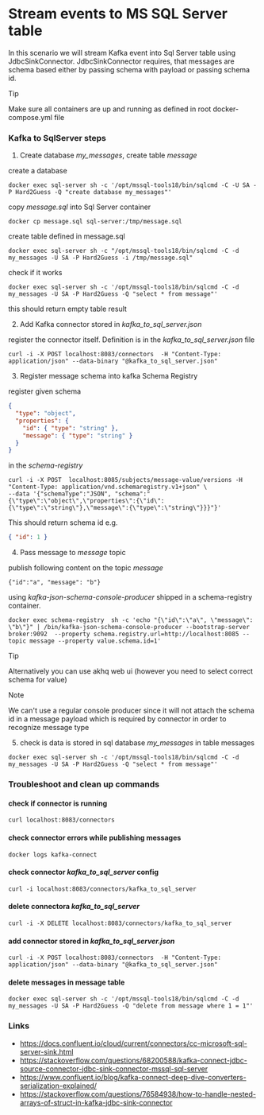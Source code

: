 # Stream events to MS SQL Server table

<!-- markdownlint-configure-file { "MD013": { "line_length": 120} } -->

In this scenario we will stream Kafka event into Sql Server table using JdbcSinkConnector.
JdbcSinkConnector requires, that messages are schema based either by passing schema with payload
or passing schema id.

> [!TIP]
> Make sure all containers are up and running as defined in root docker-compose.yml file

### Kafka to SqlServer steps

1. Create database _my_messages_, create table _message_

create a database

```shell
docker exec sql-server sh -c '/opt/mssql-tools18/bin/sqlcmd -C -U SA -P Hard2Guess -Q "create database my_messages"'
```

copy _message.sql_ into Sql Server container

```shell
docker cp message.sql sql-server:/tmp/message.sql
```

create table defined in message.sql

```shell
docker exec sql-server sh -c "/opt/mssql-tools18/bin/sqlcmd -C -d my_messages -U SA -P Hard2Guess -i /tmp/message.sql"
```

check if it works

```shell
docker exec sql-server sh -c '/opt/mssql-tools18/bin/sqlcmd -C -d my_messages -U SA -P Hard2Guess -Q "select * from message"'
```

this should return empty table result

2. Add Kafka connector stored in _kafka_to_sql_server.json_

register the connector itself. Definition is in the _kafka_to_sql_server.json_ file

```shell
curl -i -X POST localhost:8083/connectors  -H "Content-Type: application/json" --data-binary "@kafka_to_sql_server.json"
```

3. Register message schema into kafka Schema Registry

register given schema

```json
{
  "type": "object",
  "properties": {
    "id": { "type": "string" },
    "message": { "type": "string" }
  }
}
```

in the _schema-registry_

```shell
curl -i -X POST  localhost:8085/subjects/message-value/versions -H "Content-Type: application/vnd.schemaregistry.v1+json" \
--data '{"schemaType":"JSON", "schema":"{\"type\":\"object\",\"properties\":{\"id\":{\"type\":\"string\"},\"message\":{\"type\":\"string\"}}}"}'
```

This should return schema id
e.g.

```json
{ "id": 1 }
```

4. Pass message to _message_ topic

publish following content on the topic _message_

```
{"id":"a", "message": "b"}
```

using _kafka-json-schema-console-producer_ shipped in a schema-registry container.

```shell
docker exec schema-registry  sh -c 'echo "{\"id\":\"a\", \"message\": \"b\"}" | /bin/kafka-json-schema-console-producer --bootstrap-server broker:9092  --property schema.registry.url=http://localhost:8085 --topic message --property value.schema.id=1'
```

> [!TIP]
> Alternatively you can use akhq web ui (however you need to select correct schema for value)

> [!NOTE]
> We can't use a regular console producer since it will not attach the schema id
> in a message payload which is required by connector in order to recognize message type

5. check is data is stored in sql database _my_messages_ in table messages

```shell
docker exec sql-server sh -c '/opt/mssql-tools18/bin/sqlcmd -C -d my_messages -U SA -P Hard2Guess -Q "select * from message"'
```

### Troubleshoot and clean up commands

#### check if connector is running

```shell
curl localhost:8083/connectors
```

#### check connector errors while publishing messages

```
docker logs kafka-connect
```

#### check connector _kafka_to_sql_server_ config

```shell
curl -i localhost:8083/connectors/kafka_to_sql_server
```

#### delete connectora _kafka_to_sql_server_

```shell
curl -i -X DELETE localhost:8083/connectors/kafka_to_sql_server
```

#### add connector stored in _kafka_to_sql_server.json_

```shell
curl -i -X POST localhost:8083/connectors  -H "Content-Type: application/json" --data-binary "@kafka_to_sql_server.json"
```

#### delete messages in message table

```shell
docker exec sql-server sh -c '/opt/mssql-tools18/bin/sqlcmd -C -d my_messages -U SA -P Hard2Guess -Q "delete from message where 1 = 1"'
```

### Links

- <https://docs.confluent.io/cloud/current/connectors/cc-microsoft-sql-server-sink.html>
- <https://stackoverflow.com/questions/68200588/kafka-connect-jdbc-source-connector-jdbc-sink-connector-mssql-sql-server>
- <https://www.confluent.io/blog/kafka-connect-deep-dive-converters-serialization-explained/>
- <https://stackoverflow.com/questions/76584938/how-to-handle-nested-arrays-of-struct-in-kafka-jdbc-sink-connector>
